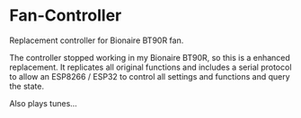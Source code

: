 # Fan-Controller

Replacement controller for Bionaire BT90R fan.

The controller stopped working in my Bionaire BT90R, so this is a enhanced replacement.
It replicates all original functions and includes a serial protocol to allow an ESP8266 / ESP32 to control all settings and functions and query the state.

Also plays tunes...
